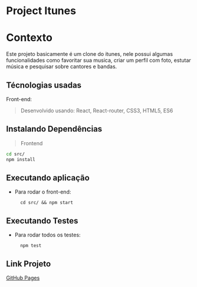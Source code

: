 # Project Itunes

# Contexto
Este projeto basicamente é um clone do itunes, nele possui algumas funcionalidades como favoritar sua musica, criar um perfil com foto, estutar música e pesquisar sobre cantores e bandas.

## Técnologias usadas

Front-end:
> Desenvolvido usando: React, React-router, CSS3, HTML5, ES6


## Instalando Dependências

> Frontend
```bash
cd src/
npm install
``` 
## Executando aplicação

* Para rodar o front-end:

  ```
    cd src/ && npm start
  ```

## Executando Testes

* Para rodar todos os testes:

  ```
    npm test
  ```
## Link Projeto
  [GitHub Pages](https://guilhermerocha1.github.io/project-clone-itunes/)
